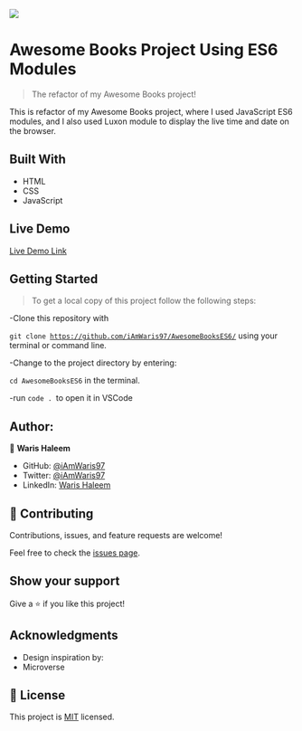 ![](https://img.shields.io/badge/Microverse-blueviolet)

# Awesome Books Project Using ES6 Modules

> The refactor of my Awesome Books project!

This is refactor of my Awesome Books project, where I used JavaScript ES6 modules, and I also used Luxon module to display the live time and date on the browser.

## Built With

- HTML
- CSS
- JavaScript

## Live Demo

[Live Demo Link](https://iamwaris97.github.io/AwesomeBooksES6/)

## Getting Started

>To get a local copy of this project follow the following steps:

-Clone this repository with

<code>git clone https://github.com/iAmWaris97/AwesomeBooksES6/</code> using your terminal or command line.

-Change to the project directory by entering:

<code>cd AwesomeBooksES6</code> in the terminal.

-run <code>code . </code>to open it in VSCode

## Author:

👤 **Waris Haleem**


- GitHub: [@iAmWaris97](https://github.com/iAmWaris97)
- Twitter: [@iAmWaris97](https://twitter.com/iAmWaris97)
- LinkedIn: [Waris Haleem](https://www.linkedin.com/in/waris-haleem/)


## 🤝 Contributing

Contributions, issues, and feature requests are welcome!

Feel free to check the [issues page](https://github.com/iAmWaris97/AwesomeBooksES6/issues).

## Show your support

Give a ⭐️ if you like this project!

## Acknowledgments

- Design inspiration by:
- Microverse 

## 📝 License

This project is [MIT](./MIT.md) licensed.